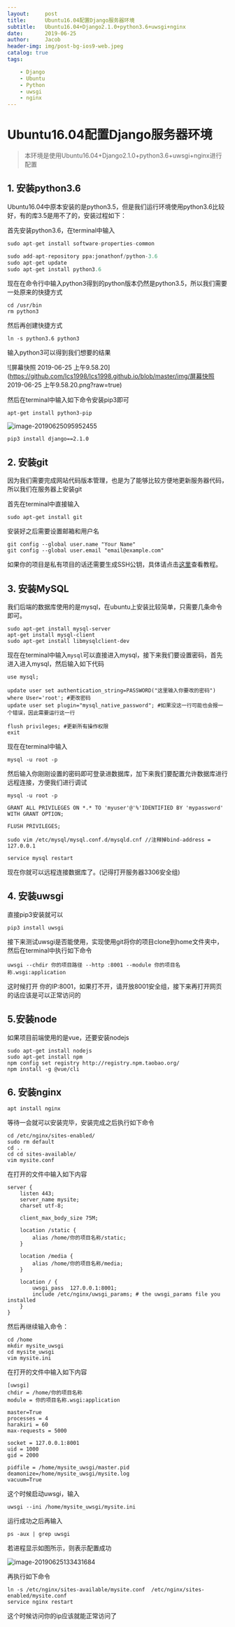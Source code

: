 ```yaml
---
layout:     post
title:      Ubuntu16.04配置Django服务器环境
subtitle:   Ubuntu16.04+Django2.1.0+python3.6+uwsgi+nginx
date:       2019-06-25
author:     Jacob
header-img: img/post-bg-ios9-web.jpeg
catalog: true
tags:

    - Django
    - Ubuntu
    - Python
    - uwsgi
    - nginx
---
```


# Ubuntu16.04配置Django服务器环境

> 本环境是使用Ubuntu16.04+Django2.1.0+python3.6+uwsgi+nginx进行配置

## 1. 安装python3.6

Ubuntu16.04中原本安装的是python3.5，但是我们运行环境使用python3.6比较好，有的库3.5是用不了的，安装过程如下：

首先安装python3.6，在terminal中输入

```python
sudo apt-get install software-properties-common

sudo add-apt-repository ppa:jonathonf/python-3.6 
sudo apt-get update 
sudo apt-get install python3.6
```

现在在命令行中输入python3得到的python版本仍然是python3.5，所以我们需要一处原来的快捷方式

```
cd /usr/bin
rm python3
```

然后再创建快捷方式

```
ln -s python3.6 python3
```

输入python3可以得到我们想要的结果

![屏幕快照 2019-06-25 上午9.58.20](https://github.com/lcs1998/lcs1998.github.io/blob/master/img/屏幕快照 2019-06-25 上午9.58.20.png?raw=true)

然后在terminal中输入如下命令安装pip3即可

```
apt-get install python3-pip
```

![image-20190625095952455](https://github.com/lcs1998/lcs1998.github.io/blob/master/img/image-20190625095952455.png?raw=true)

```
pip3 install django==2.1.0
```



## 2. 安装git

因为我们需要完成网站代码版本管理，也是为了能够比较方便地更新服务器代码，所以我们在服务器上安装git

首先在terminal中直接输入

```
sudo apt-get install git
```

安装好之后需要设置邮箱和用户名

```
git config --global user.name "Your Name"
git config --global user.email "email@example.com"
```

如果你的项目是私有项目的话还需要生成SSH公钥，具体请点击[这里]([https://git-scm.com/book/zh/v2/%E6%9C%8D%E5%8A%A1%E5%99%A8%E4%B8%8A%E7%9A%84-Git-%E7%94%9F%E6%88%90-SSH-%E5%85%AC%E9%92%A5](https://git-scm.com/book/zh/v2/服务器上的-Git-生成-SSH-公钥))查看教程。

## 3. 安装MySQL

我们后端的数据库使用的是mysql，在ubuntu上安装比较简单，只需要几条命令即可。

```
sudo apt-get install mysql-server
apt-get install mysql-client
sudo apt-get install libmysqlclient-dev
```

现在在terminal中输入`mysql`可以直接进入mysql，接下来我们要设置密码，首先进入进入mysql，然后输入如下代码

```
use mysql;

update user set authentication_string=PASSWORD("这里输入你要改的密码") where User='root'; #更改密码
update user set plugin="mysql_native_password"; #如果没这一行可能也会报一个错误，因此需要运行这一行

flush privileges; #更新所有操作权限
exit
```

现在在terminal中输入

```
mysql -u root -p
```

然后输入你刚刚设置的密码即可登录进数据库，加下来我们要配置允许数据库进行远程连接，方便我们进行调试

```
mysql -u root -p

GRANT ALL PRIVILEGES ON *.* TO 'myuser'@'%'IDENTIFIED BY 'mypassword' WITH GRANT OPTION;

FLUSH PRIVILEGES;

sudo vim /etc/mysql/mysql.conf.d/mysqld.cnf //注释掉bind-address = 127.0.0.1

service mysql restart
```

现在你就可以远程连接数据库了。(记得打开服务器3306安全组)

## 4. 安装uwsgi

直接pip3安装就可以

```
pip3 install uwsgi
```

接下来测试uwsgi是否能使用，实现使用git将你的项目clone到home文件夹中，然后在terminal中执行如下命令

```
uwsgi --chdir 你的项目路径 --http :8001 --module 你的项目名称.wsgi:application
```

这时候打开 你的IP:8001，如果打不开，请开放8001安全组，接下来再打开网页的话应该是可以正常访问的

## 5.安装node

如果项目前端使用的是vue，还要安装nodejs

```
sudo apt-get install nodejs
sudo apt-get install npm
npm config set registry http://registry.npm.taobao.org/
npm install -g @vue/cli
```



## 6. 安装nginx

```
apt install nginx
```

等待一会就可以安装完毕，安装完成之后执行如下命令

```
cd /etc/nginx/sites-enabled/
sudo rm default
cd ..
cd cd sites-available/
vim mysite.conf
```

在打开的文件中输入如下内容

```
server {
    listen 443;
    server_name mysite;
    charset utf-8;

    client_max_body_size 75M;

    location /static {
        alias /home/你的项目名称/static;
    }

    location /media {
        alias /home/你的项目名称/media;
    }
    
    location / {
        uwsgi_pass  127.0.0.1:8001;
        include /etc/nginx/uwsgi_params; # the uwsgi_params file you installed
    }
}
```

然后再继续输入命令：

```
cd /home
mkdir mysite_uwsgi
cd mysite_uwsgi
vim mysite.ini
```

在打开的文件中输入如下内容

```
[uwsgi]
chdir = /home/你的项目名称
module = 你的项目名称.wsgi:application

master=True
processes = 4
harakiri = 60
max-requests = 5000

socket = 127.0.0.1:8001
uid = 1000
gid = 2000

pidfile = /home/mysite_uwsgi/master.pid
deamonize=/home/mysite_uwsgi/mysite.log
vacuum=True
```

这个时候启动uwsgi，输入

```
uwsgi --ini /home/mysite_uwsgi/mysite.ini
```

运行成功之后再输入

```
ps -aux | grep uwsgi
```

若进程显示如图所示，则表示配置成功

![image-20190625133431684](https://github.com/lcs1998/lcs1998.github.io/blob/master/img/image-20190625133431684.png?raw=true)

再执行如下命令

```
ln -s /etc/nginx/sites-available/mysite.conf  /etc/nginx/sites-enabled/mysite.conf
service nginx restart
```

这个时候访问你的ip应该就能正常访问了

